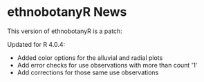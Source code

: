 # ethnobotanyR News

This version of ethnobotanyR is a patch:

Updated for R 4.0.4:

- Added color options for the alluvial and radial plots
- Add error checks for use observations with more than count '1'
- Add corrections for those same use observations